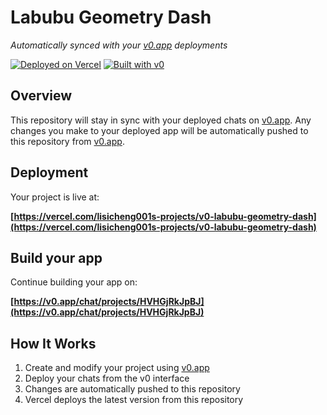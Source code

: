 # Labubu Geometry Dash

*Automatically synced with your [v0.app](https://v0.app) deployments*

[![Deployed on Vercel](https://img.shields.io/badge/Deployed%20on-Vercel-black?style=for-the-badge&logo=vercel)](https://vercel.com/lisicheng001s-projects/v0-labubu-geometry-dash)
[![Built with v0](https://img.shields.io/badge/Built%20with-v0.app-black?style=for-the-badge)](https://v0.app/chat/projects/HVHGjRkJpBJ)

## Overview

This repository will stay in sync with your deployed chats on [v0.app](https://v0.app).
Any changes you make to your deployed app will be automatically pushed to this repository from [v0.app](https://v0.app).

## Deployment

Your project is live at:

**[https://vercel.com/lisicheng001s-projects/v0-labubu-geometry-dash](https://vercel.com/lisicheng001s-projects/v0-labubu-geometry-dash)**

## Build your app

Continue building your app on:

**[https://v0.app/chat/projects/HVHGjRkJpBJ](https://v0.app/chat/projects/HVHGjRkJpBJ)**

## How It Works

1. Create and modify your project using [v0.app](https://v0.app)
2. Deploy your chats from the v0 interface
3. Changes are automatically pushed to this repository
4. Vercel deploys the latest version from this repository
